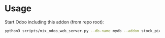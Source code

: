 # Usage

Start Odoo including this addon (from repo root):

```bash
python3 scripts/nix_odoo_web_server.py --db-name mydb --addon stock_picking_volume
```
